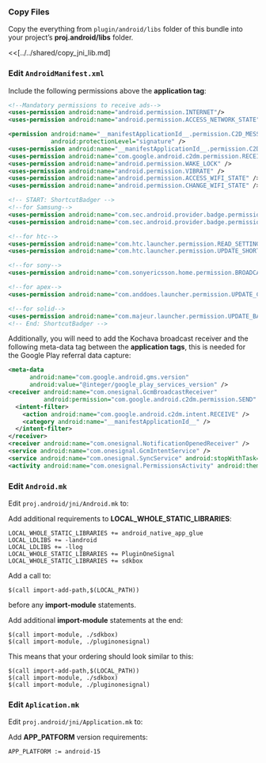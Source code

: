 ### Copy Files
Copy the everything from `plugin/android/libs` folder of this
bundle into your project’s __proj.android/libs__ folder.

<<[../../shared/copy_jni_lib.md]


### Edit `AndroidManifest.xml`
Include the following permissions above the __application tag__:
```xml
<!--Mandatory permissions to receive ads-->
<uses-permission android:name="android.permission.INTERNET"/>
<uses-permission android:name="android.permission.ACCESS_NETWORK_STATE"/>

<permission android:name="__manifestApplicationId__.permission.C2D_MESSAGE"
            android:protectionLevel="signature" />
<uses-permission android:name="__manifestApplicationId__.permission.C2D_MESSAGE" />
<uses-permission android:name="com.google.android.c2dm.permission.RECEIVE" />
<uses-permission android:name="android.permission.WAKE_LOCK" />
<uses-permission android:name="android.permission.VIBRATE" />
<uses-permission android:name="android.permission.ACCESS_WIFI_STATE" />
<uses-permission android:name="android.permission.CHANGE_WIFI_STATE" />

<!-- START: ShortcutBadger -->
<!--for Samsung-->
<uses-permission android:name="com.sec.android.provider.badge.permission.READ"/>
<uses-permission android:name="com.sec.android.provider.badge.permission.WRITE"/>

<!--for htc-->
<uses-permission android:name="com.htc.launcher.permission.READ_SETTINGS"/>
<uses-permission android:name="com.htc.launcher.permission.UPDATE_SHORTCUT"/>

<!--for sony-->
<uses-permission android:name="com.sonyericsson.home.permission.BROADCAST_BADGE"/>

<!--for apex-->
<uses-permission android:name="com.anddoes.launcher.permission.UPDATE_COUNT"/>

<!--for solid-->
<uses-permission android:name="com.majeur.launcher.permission.UPDATE_BADGE"/>
<!-- End: ShortcutBadger -->
```

Additionally, you will need to add the Kochava broadcast receiver and the
following meta-data tag between the __application tags__, this is needed for the Google Play referral data capture:
```xml
<meta-data
      android:name="com.google.android.gms.version"
      android:value="@integer/google_play_services_version" />
<receiver android:name="com.onesignal.GcmBroadcastReceiver"
          android:permission="com.google.android.c2dm.permission.SEND" >
  <intent-filter>
    <action android:name="com.google.android.c2dm.intent.RECEIVE" />
    <category android:name="__manifestApplicationId__" />
  </intent-filter>
</receiver>
<receiver android:name="com.onesignal.NotificationOpenedReceiver" />
<service android:name="com.onesignal.GcmIntentService" />
<service android:name="com.onesignal.SyncService" android:stopWithTask="false" />
<activity android:name="com.onesignal.PermissionsActivity" android:theme="@android:style/Theme.Translucent.NoTitleBar" />
```

### Edit `Android.mk`
Edit `proj.android/jni/Android.mk` to:

Add additional requirements to __LOCAL_WHOLE_STATIC_LIBRARIES__:
```
LOCAL_WHOLE_STATIC_LIBRARIES += android_native_app_glue
LOCAL_LDLIBS += -landroid
LOCAL_LDLIBS += -llog
LOCAL_WHOLE_STATIC_LIBRARIES += PluginOneSignal
LOCAL_WHOLE_STATIC_LIBRARIES += sdkbox
```

Add a call to:
```
$(call import-add-path,$(LOCAL_PATH))
```
before any __import-module__ statements.

Add additional __import-module__ statements at the end:
```
$(call import-module, ./sdkbox)
$(call import-module, ./pluginonesignal)
```

This means that your ordering should look similar to this:
```
$(call import-add-path,$(LOCAL_PATH))
$(call import-module, ./sdkbox)
$(call import-module, ./pluginonesignal)
```

### Edit `Aplication.mk`
Edit `proj.android/jni/Application.mk` to:

Add __APP_PATFORM__ version requirements:
```
APP_PLATFORM := android-15
```

